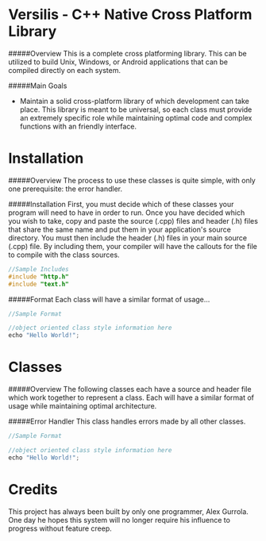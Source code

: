 Versilis - C++ Native Cross Platform Library
=====
#####Overview
This is a complete cross platforming library.  This can be utilized to build Unix, Windows, or Android applications that can be compiled directly on each system.

#####Main Goals
* Maintain a solid cross-platform library of which development can take place.  This library is meant to be universal, so each class must provide an extremely specific role while maintaining optimal code and complex functions with an friendly interface.

Installation
=====
#####Overview
The process to use these classes is quite simple, with only one prerequisite: the error handler.

#####Installation
First, you must decide which of these classes your program will need to have in order to run.  Once you have decided which you wish to take, copy and paste the source (.cpp) files and header (.h) files that share the same name and put them in your application's source directory.  You must then include the header (.h) files in your main source (.cpp) file.  By including them, your compiler will have the callouts for the file to compile with the class sources.

```cpp
//Sample Includes
#include "http.h"
#include "text.h"
```

#####Format
Each class will have a similar format of usage...

```cpp
//Sample Format

//object oriented class style information here
echo "Hello World!";
```

Classes
=====
#####Overview
The following classes each have a source and header file which work together to represent a class.  Each will have a similar format of usage while maintaining optimal architecture.

#####Error Handler
This class handles errors made by all other classes.

```cpp
//Sample Format

//object oriented class style information here
echo "Hello World!";
```

Credits
=====
This project has always been built by only one programmer, Alex Gurrola.  One day he hopes this system will no longer require his influence to progress without feature creep.
